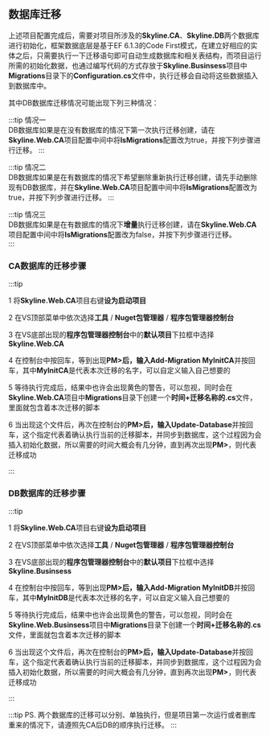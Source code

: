 ## 数据库迁移

上述项目配置完成后，需要对项目所涉及的**Skyline.CA**、**Skyline.DB**两个数据库进行初始化，框架数据底层是基于EF 6.1.3的Code First模式，在建立好相应的实体之后，只需要执行一下迁移语句即可自动生成数据库和相关表结构，而项目运行所需的初始化数据，也通过编写代码的方式存放于**Skyline.Businsess**项目中**Migrations**目录下的**Configuration.cs**文件中，执行迁移会自动将这些数据插入到数据库中。<br>

其中DB数据库迁移情况可能出现下列三种情况：

:::tip
情况一<br>
DB数据库如果是在没有数据库的情况下第一次执行迁移创建，请在**Skyline.Web.CA**项目配置中间中将**IsMigrations**配置改为true，并按下列步骤进行迁移。
:::

:::tip
情况二<br>
DB数据库如果是在有数据库的情况下希望删除重新执行迁移创建，请先手动删除现有DB数据库，并在**Skyline.Web.CA**项目配置中间中将**IsMigrations**配置改为true，并按下列步骤进行迁移。
:::

:::tip
情况三<br>
DB数据库如果是在有数据库的情况下**增量**执行迁移创建，请在**Skyline.Web.CA**项目配置中间中将**IsMigrations**配置改为false，并按下列步骤进行迁移。<br>
:::


### CA数据库的迁移步骤

:::tip

1 将**Skyline.Web.CA**项目右键**设为启动项目**<br>

2 在VS顶部菜单中依次选择**工具** / **Nuget包管理器** / **程序包管理器控制台**<br>

3 在VS底部出现的**程序包管理器控制台**中的**默认项目**下拉框中选择**Skyline.Web.CA**<br>

4 在控制台中按回车，等到出现**PM>**后，输入**Add-Migration MyInitCA**并按回车，其中**MyInitCA**是代表本次迁移的名字，可以自定义输入自己想要的<br>

5 等待执行完成后，结果中也许会出现黄色的警告，可以忽视，同时会在**Skyline.Web.CA**项目中**Migrations**目录下创建一个**时间+迁移名称的.cs**文件，里面就包含着本次迁移的脚本<br>

6 当出现这个文件后，再次在控制台的**PM>**后，输入**Update-Database**并按回车，这个指定代表着确认执行当前的迁移脚本，并同步到数据库，这个过程因为会插入初始化数据，所以需要的时间大概会有几分钟，直到再次出现**PM>**，则代表迁移成功<br>

:::


### DB数据库的迁移步骤

:::tip

1 将**Skyline.Web.CA**项目右键**设为启动项目**<br>

2 在VS顶部菜单中依次选择**工具** / **Nuget包管理器** / **程序包管理器控制台**<br>

3 在VS底部出现的**程序包管理器控制台**中的**默认项目**下拉框中选择**Skyline.Businsess**<br>

4 在控制台中按回车，等到出现**PM>**后，输入**Add-Migration MyInitDB**并按回车，其中**MyInitDB**是代表本次迁移的名字，可以自定义输入自己想要的<br>

5 等待执行完成后，结果中也许会出现黄色的警告，可以忽视，同时会在**Skyline.Web.Businsess**项目中**Migrations**目录下创建一个**时间+迁移名称的.cs**文件，里面就包含着本次迁移的脚本<br>

6 当出现这个文件后，再次在控制台的**PM>**后，输入**Update-Database**并按回车，这个指定代表着确认执行当前的迁移脚本，并同步到数据库，这个过程因为会插入初始化数据，所以需要的时间大概会有几分钟，直到再次出现**PM>**，则代表迁移成功<br>

:::

:::tip
PS. 两个数据库的迁移可以分别、单独执行，但是项目第一次运行或者删库重来的情况下，请遵照先CA后DB的顺序执行迁移。
:::